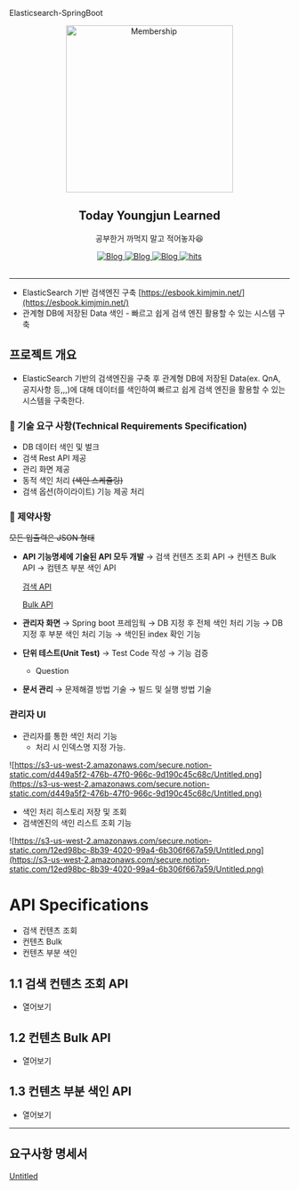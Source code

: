 Elasticsearch-SpringBoot


<p align="center">
    <img width="300px" src="image/til.PNG" align="center" alt="Membership" />
    <h2 align="center">Today Youngjun Learned</h2>
    <p align="center">공부한거 까먹지 말고 적어놓자😆</p>
</p>

<p align="center">
    <a href="https://dev-youngjun.tistory.com/">
        <img alt="Blog" src="https://img.shields.io/badge/-Spring-68AD3A?logo=Spring"/>
    </a>
    <a href="https://dev-youngjun.tistory.com/">
        <img alt="Blog" src="https://img.shields.io/badge/-Elasticsearch-E7B933?logo=Elasticsearch"/>
    </a>
    <a href="https://dev-youngjun.tistory.com/">
        <img alt="Blog" src="https://img.shields.io/badge/-Spring-68AD3A?logo=Spring"/>
    </a>
    <a href="https://github.com/jun108059/Elasticsearch-SpringBoot">
    <img alt="hits" src="http://hits.dwyl.com/jun108059/Elasticsearch-SpringBoot"/>
    </a>
    <br />
    <br />
    <a>
</p>

--- 

- ElasticSearch 기반 검색엔진 구축 [https://esbook.kimjmin.net/](https://esbook.kimjmin.net/)
- 관계형 DB에 저장된 Data 색인 - 빠르고 쉽게 검색 엔진 활용할 수 있는 시스템 구축

## 프로젝트 개요

- ElasticSearch 기반의 검색엔진을 구축 후 관계형 DB에 저장된 Data(ex. QnA, 공지사항 등,,,)에 대해 데이터를 색인하여 빠르고 쉽게 검색 엔진을 활용할 수 있는 시스템을 구축한다.

### 📕 기술 요구 사항(Technical Requirements Specification)

- DB 데이터 색인 및 벌크
- 검색 Rest API 제공
- 관리 화면 제공
- 동적 색인 처리 ~~(색인 스케쥴링)~~
- 검색 옵션(하이라이트) 기능 제공 처리

### 📙 제약사항

~~모든 입출력은 JSON 형태~~

- **API 기능명세에 기술된 API 모두 개발**
→ 검색 컨텐츠 조회 API
→ 컨텐츠 Bulk API 
→ 컴텐츠 부분 색인 API

    [검색 API](https://www.notion.so/API-2ba1c9ee9ba54257a5d2cde2a25e0440)

    [Bulk API](https://www.notion.so/Bulk-API-5a830ca7f4514787a48ba7c240045ce5)

- **관리자 화면**
→ Spring boot 프레임웍
→ DB 지정 후 전체 색인 처리 기능
→ DB 지정 후 부분 색인 처리 기능
→ 색인된 index 확인 기능
- **단위 테스트(Unit Test)**
→ Test Code 작성
→ 기능 검증
    - Question
- **문서 관리**
→ 문제해결 방법 기술
→ 빌드 및 실행 방법 기술

### 관리자 UI

- 관리자를 통한 색인 처리 기능
    - 처리 시 인덱스명 지정 가능.

![https://s3-us-west-2.amazonaws.com/secure.notion-static.com/d449a5f2-476b-47f0-966c-9d190c45c68c/Untitled.png](https://s3-us-west-2.amazonaws.com/secure.notion-static.com/d449a5f2-476b-47f0-966c-9d190c45c68c/Untitled.png)

- 색인 처리 히스토리 저장 및 조회
- 검색엔진의 색인 리스트 조회 기능

![https://s3-us-west-2.amazonaws.com/secure.notion-static.com/12ed98bc-8b39-4020-99a4-6b306f667a59/Untitled.png](https://s3-us-west-2.amazonaws.com/secure.notion-static.com/12ed98bc-8b39-4020-99a4-6b306f667a59/Untitled.png)

# API Specifications

- 검색 컨텐츠 조회
- 컨텐츠 Bulk
- 컨텐츠 부분 색인

## **1.1 검색 컨텐츠 조회 API**

- 열어보기

## **1.2 컨텐츠 Bulk API**

- 열어보기

## **1.3 컨텐츠 부분 색인 API**

- 열어보기

---

## 요구사항 명세서

[Untitled](https://www.notion.so/ee85dbd5e1254784b62a9db4ce7360df)